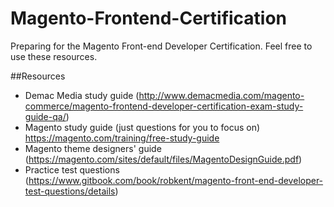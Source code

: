 # Magento-Frontend-Certification
Preparing for the Magento Front-end Developer Certification. Feel free to use these resources.

##Resources
- Demac Media study guide (http://www.demacmedia.com/magento-commerce/magento-frontend-developer-certification-exam-study-guide-qa/)
- Magento study guide (just questions for you to focus on) https://magento.com/training/free-study-guide
- Magento theme designers' guide (https://magento.com/sites/default/files/MagentoDesignGuide.pdf)
- Practice test questions (https://www.gitbook.com/book/robkent/magento-front-end-developer-test-questions/details)
